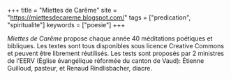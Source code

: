 +++
title = "Miettes de Carême"
site = "https://miettesdecareme.blogspot.com/"
tags = ["predication", "spiritualite"]
keywords = ["poesie"]
+++

*Miettes de Carême* propose chaque année 40 méditations poétiques et bibliques. Les textes sont tous disponibles sous licence Creative Commons et peuvent être librement réutilisés. Les tests sont proposés par 2 ministres de l’EERV (Église évangélique réformée du canton de Vaud): Étienne Guilloud, pasteur, et Renaud Rindlisbacher, diacre.
